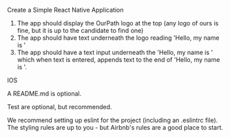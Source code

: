 Create a Simple React Native Application

1. The app should display the OurPath logo at the top (any logo of ours is fine, but it is up to the candidate to find one)
2. The app should have text underneath the logo reading 'Hello, my name is '
3. The app should have a text input underneath the 'Hello, my name is ' which when text is entered, appends text to the end of 'Hello, my name is '.

IOS

A README.md is optional.

Test are optional, but recommended.

We recommend setting up eslint for the project (including an .eslintrc file). The styling rules are up to you - but Airbnb's rules are a good place to start.

